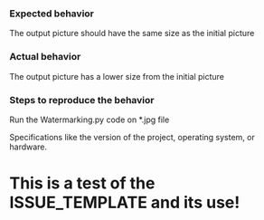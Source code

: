 ### Expected behavior 

The output picture should have the same size as the initial picture

### Actual behavior

The output picture has a lower size from the initial picture

### Steps to reproduce the behavior

Run the Watermarking.py code on *.jpg file


Specifications like the version of the project, operating system, or hardware.

# This is a test of the ISSUE_TEMPLATE and its use!  
